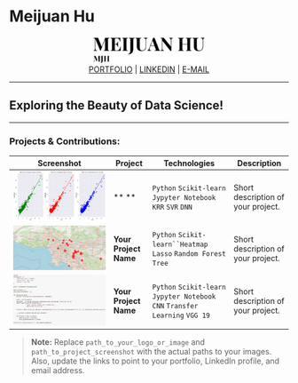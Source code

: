 # Meijuan Hu

<div align="center">
  <img src="https://github.com/qiluchuan/Meijuan-Hu/blob/main/logo.png " alt="Your Name Logo" width="200"/>
  <br/>
  <a href="https://www.meijuanhudataart.com/">PORTFOLIO</a> |
  <a href="https://www.linkedin.com/in/meijuan-hu-007524262/ ">LINKEDIN</a> |
  <a href="mailto:meijuan.hu@mtsu.edu">E-MAIL</a>
</div>

---

## Exploring the Beauty of Data Science!

---

### Projects & Contributions:

| Screenshot | Project | Technologies | Description |
| --- | --- | --- | --- |
| ![Project Image](https://github.com/qiluchuan/Meijuan-Hu/blob/main/ML%20house%20price.png) | ** ** | `Python` `Scikit-learn` `Jypyter Notebook` `KRR` `SVR` `DNN`| Short description of your project. |
| ![Project Image](https://github.com/qiluchuan/Meijuan-Hu/blob/main/heatmap.png) | **Your Project Name** | `Python` `Scikit-learn``Heatmap` `Lasso` `Random Forest Tree` | Short description of your project. |
| ![Project Image]( https://github.com/qiluchuan/Meijuan-Hu/blob/main/flower%20classification.jpg) | **Your Project Name** |`Python` `Scikit-learn` `Jypyter Notebook` `CNN` `Transfer Learning` `VGG 19` | Short description of your project. |
 
 

> **Note:** Replace `path_to_your_logo_or_image` and `path_to_project_screenshot` with the actual paths to your images. Also, update the links to point to your portfolio, LinkedIn profile, and email address.
